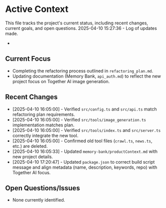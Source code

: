# Active Context

  This file tracks the project's current status, including recent changes, current goals, and open questions.
  2025-04-10 15:27:36 - Log of updates made.

*

## Current Focus

*   Completing the refactoring process outlined in `refactoring_plan.md`.
*   Updating documentation (Memory Bank, `api_auth.md`) to reflect the new project focus on Together AI image generation.

## Recent Changes

*   [2025-04-10 16:05:00] - Verified `src/config.ts` and `src/api.ts` match refactoring plan requirements.
*   [2025-04-10 16:05:00] - Verified `src/tools/image_generation.ts` implementation matches plan.
*   [2025-04-10 16:05:00] - Verified `src/tools/index.ts` and `src/server.ts` correctly integrate the new tool.
*   [2025-04-10 16:05:00] - Confirmed old tool files (`crawl.ts`, `news.ts`, etc.) are deleted.
*   [2025-04-10 16:05:33] - Updated `memory-bank/productContext.md` with new project details.
*   [2025-04-10 17:20:47] - Updated `package.json` to correct build script message and align metadata (name, description, keywords, repo) with Together AI focus.


## Open Questions/Issues

*   None currently identified.